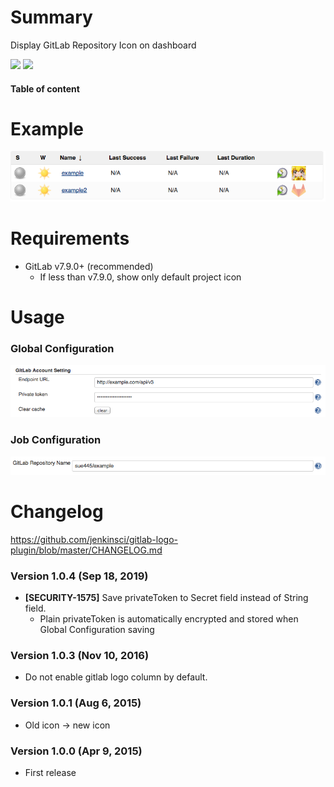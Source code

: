 # Summary

Display GitLab Repository Icon on dashboard

[![](https://img.shields.io/jenkins/plugin/v/gitlab-logo.svg)](https://plugins.jenkins.io/gitlab-logo)
[![](https://jenkins.ci.jenkins.io/buildStatus/icon?job=plugins/gitlab-logo-plugin)](https://jenkins.ci.jenkins.io/job/plugins/job/gitlab-logo-plugin/)

#### Table of content

# Example

![](docs/images/dashboard_1.0.2.png)

# Requirements

-   GitLab v7.9.0+ (recommended)
    -   If less than v7.9.0, show only default project icon

# Usage

### Global Configuration

![](docs/images/global-config.png)

### Job Configuration

![](docs/images/job-config.png)

# Changelog

<https://github.com/jenkinsci/gitlab-logo-plugin/blob/master/CHANGELOG.md>

### Version 1.0.4 (Sep 18, 2019)

-   **\[SECURITY-1575\]** Save privateToken to Secret field instead of
    String field.
    -   Plain privateToken is automatically encrypted and stored when
        Global Configuration saving

### Version 1.0.3 (Nov 10, 2016)

-   Do not enable gitlab logo column by default.

### Version 1.0.1 (Aug 6, 2015)

-   Old icon -\> new icon

### Version 1.0.0 (Apr 9, 2015)

-   First release
